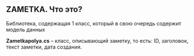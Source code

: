 ZAMETKA. Что это?
-----------------------------------

Библиотека, содержащая 1 класс, который в свою очередь содержит модель данных

**Zametkapolya.cs** – класс, описывающий заметку, то есть: ID, заголовок, текст заметки, дата создания.
